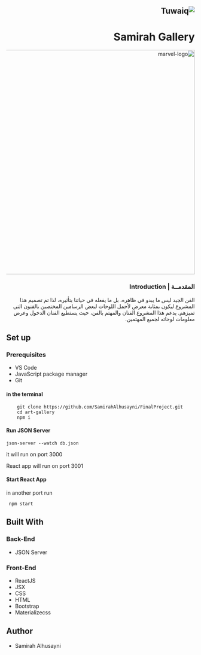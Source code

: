 <div dir="rtl" >

![Tuwaiq](https://i.ibb.co/SV2BSn5/tuwaiq.png)
----
# Samirah Gallery



<img src="https://i.ibb.co/4WKWh4Y/Logo.png" alt="marvel-logo" width=600>


### المقدمــة | Introduction 

الفن الجيد ليس ما يبدو في ظاهره، بل ما يفعله في حياتنا بتأثيره، لذا تم تصميم هذا المشروع ليكون  بمثابة معرض لأجمل اللوحات لبعض الرسامين المختصين بالفنون التي تميزهم. يدعم هذا المشروع الفنان والمهتم بالفن، حيث يستطيع الفنان الدخول وعرض معلومات لوحاته لجميع المهتمين.





<div dir="ltr" >

## Set up  
### Prerequisites
- VS Code
- JavaScript package manager 
- Git

#### in the terminal
``` 
    git clone https://github.com/SamirahAlhusayni/FinalProject.git
    cd art-gallery
    npm i 
```
#### Run JSON Server 
``` 
json-server --watch db.json 
```
it will run on port 3000

React app will run on port 3001



#### Start React App
in another port run
```
 npm start
  ```


## Built With
### Back-End    
- JSON Server

### Front-End
- ReactJS 
- JSX
- CSS 
 - HTML
 - Bootstrap 
 - Materializecss

## Author
- Samirah Alhusayni

</div>
</div>
